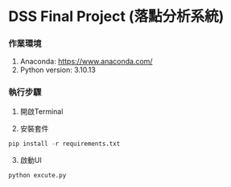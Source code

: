 # DSS Final Project (落點分析系統)

### 作業環境

 1. Anaconda: https://www.anaconda.com/
 2. Python version: 3.10.13

### 執行步驟
 1. 開啟Terminal

 2. 安裝套件
 ```python
 pip install -r requirements.txt
 ```

 3. 啟動UI
 ```python
 python excute.py
 ```